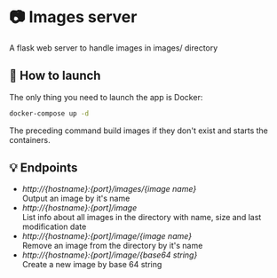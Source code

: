 # :camera: Images server 
A flask web server to handle images in images/ directory
## :rocket: How to launch 
The only thing you need to launch the app is Docker:
```bash
docker-compose up -d
```
The preceding command build images if they don't exist and starts the containers.
## :bulb: Endpoints 
- *http://{hostname}:{port}/images/{image name}*  
  Output an image by it's name
- *http://{hostname}:{port]/image*  
  List info about all images in the directory with name, size and last modification date
- *http://{hostname}:{port]/image/{image name}*  
  Remove an image from the directory by it's name
- *http://{hostname}:{port]/image/{base64 string}*  
  Create a new image by base 64 string
  
